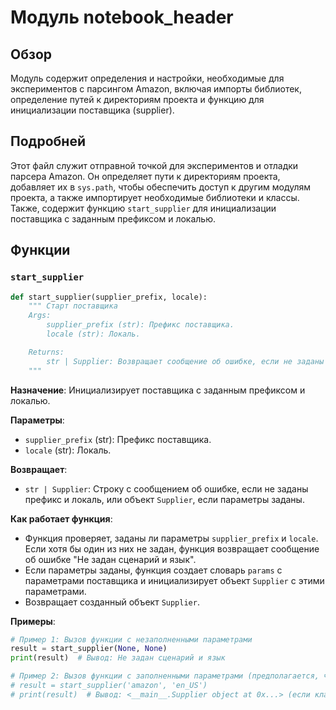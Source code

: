 # Модуль notebook_header

## Обзор

Модуль содержит определения и настройки, необходимые для экспериментов с парсингом Amazon, включая импорты библиотек, определение путей к директориям проекта и функцию для инициализации поставщика (supplier).

## Подробней

Этот файл служит отправной точкой для экспериментов и отладки парсера Amazon. Он определяет пути к директориям проекта, добавляет их в `sys.path`, чтобы обеспечить доступ к другим модулям проекта, а также импортирует необходимые библиотеки и классы. Также, содержит функцию `start_supplier` для инициализации поставщика с заданным префиксом и локалью.

## Функции

### `start_supplier`

```python
def start_supplier(supplier_prefix, locale):
    """ Старт поставщика 
    Args:
        supplier_prefix (str): Префикс поставщика.
        locale (str): Локаль.

    Returns:
        str | Supplier: Возвращает сообщение об ошибке, если не заданы префикс и локаль, или объект `Supplier`, если параметры заданы.
    """
```

**Назначение**: Инициализирует поставщика с заданным префиксом и локалью.

**Параметры**:
- `supplier_prefix` (str): Префикс поставщика.
- `locale` (str): Локаль.

**Возвращает**:
- `str | Supplier`: Строку с сообщением об ошибке, если не заданы префикс и локаль, или объект `Supplier`, если параметры заданы.

**Как работает функция**:
- Функция проверяет, заданы ли параметры `supplier_prefix` и `locale`. Если хотя бы один из них не задан, функция возвращает сообщение об ошибке "Не задан сценарий и язык".
- Если параметры заданы, функция создает словарь `params` с параметрами поставщика и инициализирует объект `Supplier` с этими параметрами.
- Возвращает созданный объект `Supplier`.

**Примеры**:
```python
# Пример 1: Вызов функции с незаполненными параметрами
result = start_supplier(None, None)
print(result)  # Вывод: Не задан сценарий и язык

# Пример 2: Вызов функции с заполненными параметрами (предполагается, что класс Supplier существует)
# result = start_supplier('amazon', 'en_US')
# print(result)  # Вывод: <__main__.Supplier object at 0x...> (если класс Supplier определен)
```